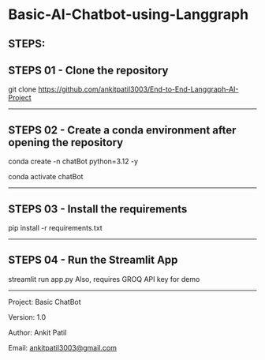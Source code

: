 # Basic-AI-Chatbot-using-Langgraph

## STEPS:

## STEPS 01 - Clone the repository

git clone https://github.com/ankitpatil3003/End-to-End-Langgraph-AI-Project

------------------------------------------------------------------------------

## STEPS 02 - Create a conda environment after opening the repository

conda create -n chatBot python=3.12 -y

conda activate chatBot

------------------------------------------------------------------------------

## STEPS 03 - Install the requirements

pip install -r requirements.txt

------------------------------------------------------------------------------

## STEPS 04 - Run the Streamlit App

streamlit run app.py
Also, requires GROQ API key for demo

------------------------------------------------------------------------------

Project: Basic ChatBot

Version: 1.0

Author: Ankit Patil

Email: ankitpatil3003@gmail.com
